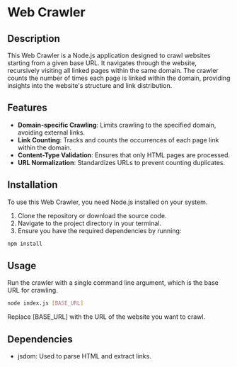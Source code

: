 # Web Crawler

## Description

This Web Crawler is a Node.js application designed to crawl websites starting from a given base URL. It navigates through the website, recursively visiting all linked pages within the same domain. The crawler counts the number of times each page is linked within the domain, providing insights into the website's structure and link distribution.

## Features

- **Domain-specific Crawling**: Limits crawling to the specified domain, avoiding external links.
- **Link Counting**: Tracks and counts the occurrences of each page link within the domain.
- **Content-Type Validation**: Ensures that only HTML pages are processed.
- **URL Normalization**: Standardizes URLs to prevent counting duplicates.

## Installation

To use this Web Crawler, you need Node.js installed on your system.

1. Clone the repository or download the source code.
2. Navigate to the project directory in your terminal.
3. Ensure you have the required dependencies by running:
```bash
npm install
```

## Usage

Run the crawler with a single command line argument, which is the base URL for crawling.
```bash
node index.js [BASE_URL]
```
Replace [BASE_URL] with the URL of the website you want to crawl.

## Dependencies

- jsdom: Used to parse HTML and extract links.


